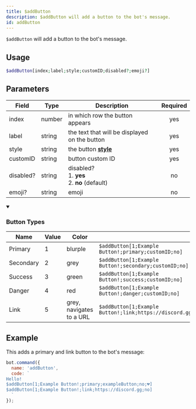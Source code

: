 ```yaml
---
title: $addButton 
description: $addButton will add a button to the bot's message.
id: addButton
---
```


`$addButton` will add a button to the bot's message.

## Usage

```php
$addButton[index;label;style;customID;disabled?;emoji?]
```

## Parameters 


| Field     | Type    | Description                                        | Required |
|-----------|---------|----------------------------------------------------| :------: |
| index       | number  | in which row the button appears                    | yes      |
| label       | string  | the text that will be displayed on the button                                          | yes      |
| style       | string  | the button **[style][dp]**                 | yes      |
| customID       | string  | button custom ID                                          | yes      |
| disabled?       | string  | disabled? <br> 1. **yes** <br> 2. **no** (default)                                          | no      |
| emoji?       | string  | emoji                                          | no      |

<details open>
  <summary><h3> Button Types </h3></summary>

| Name      | Value | Color                    |                                                            |
| --------- | ----- | ------------------------ | ---------------------------------------------------------- |
| Primary   | 1     | blurple                  | `$addButton[1;Example Button!;primary;customID;no]`        |
| Secondary | 2     | grey                     | `$addButton[1;Example Button!;secondary;customID;no]`      |
| Success   | 3     | green                    | `$addButton[1;Example Button!;success;customID;no]`        |
| Danger    | 4     | red                      | `$addButton[1;Example Button!;danger;customID;no]`         |
| Link      | 5     | grey, navigates to a URL | `$addButton[1;Example Button!;link;https://discord.gg;no]` |
  
</details>


## Example

This adds a primary and link button to the bot's message:

```javascript
bot.command({
  name: 'addButton',
  code: `
Hello!
$addButton[1;Example Button!;primary;exampleButton;no;💔]
$addButton[1;Example Button!;link;https://discord.gg;no]
  `
});
```


[dp]: https://discord.com/developers/docs/interactions/message-components#button-object-button-styles
